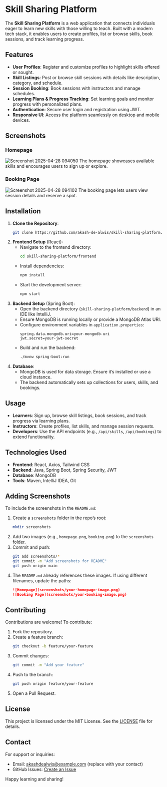 # Skill Sharing Platform

The **Skill Sharing Platform** is a web application that connects individuals eager to learn new skills with those willing to teach. Built with a modern tech stack, it enables users to create profiles, list or browse skills, book sessions, and track learning progress.

## Features
- **User Profiles**: Register and customize profiles to highlight skills offered or sought.
- **Skill Listings**: Post or browse skill sessions with details like description, category, and schedule.
- **Session Booking**: Book sessions with instructors and manage schedules.
- **Learning Plans & Progress Tracking**: Set learning goals and monitor progress with personalized plans.
- **Authentication**: Secure user login and registration using JWT.
- **Responsive UI**: Access the platform seamlessly on desktop and mobile devices.

## Screenshots
### Homepage
![Screenshot 2025-04-28 094050](https://github.com/user-attachments/assets/c27edb3a-a399-4d17-a74c-fe3e787ee67d)
The homepage showcases available skills and encourages users to sign up or explore.


### Booking Page
![Screenshot 2025-04-28 094102](https://github.com/user-attachments/assets/caf25401-04f4-45b4-aa21-e88bade9b260)
The booking page lets users view session details and reserve a spot.

## Installation
1. **Clone the Repository**:
   ```bash
   git clone https://github.com/akash-de-alwis/skill-sharing-platform.git
   ```
2. **Frontend Setup** (React):
   - Navigate to the frontend directory:
     ```bash
     cd skill-sharing-platform/frontend
     ```
   - Install dependencies:
     ```bash
     npm install
     ```
   - Start the development server:
     ```bash
     npm start
     ```
3. **Backend Setup** (Spring Boot):
   - Open the backend directory (`skill-sharing-platform/backend`) in an IDE like IntelliJ.
   - Ensure MongoDB is running locally or provide a MongoDB Atlas URI.
   - Configure environment variables in `application.properties`:
     ```properties
     spring.data.mongodb.uri=your-mongodb-uri
     jwt.secret=your-jwt-secret
     ```
   - Build and run the backend:
     ```bash
     ./mvnw spring-boot:run
     ```
4. **Database**:
   - MongoDB is used for data storage. Ensure it’s installed or use a cloud instance.
   - The backend automatically sets up collections for users, skills, and bookings.

## Usage
- **Learners**: Sign up, browse skill listings, book sessions, and track progress via learning plans.
- **Instructors**: Create profiles, list skills, and manage session requests.
- **Developers**: Use the API endpoints (e.g., `/api/skills`, `/api/bookings`) to extend functionality.

## Technologies Used
- **Frontend**: React, Axios, Tailwind CSS
- **Backend**: Java, Spring Boot, Spring Security, JWT
- **Database**: MongoDB
- **Tools**: Maven, IntelliJ IDEA, Git

## Adding Screenshots
To include the screenshots in the `README.md`:
1. Create a `screenshots` folder in the repo’s root:
   ```bash
   mkdir screenshots
   ```
2. Add two images (e.g., `homepage.png`, `booking.png`) to the `screenshots` folder.
3. Commit and push:
   ```bash
   git add screenshots/*
   git commit -m "Add screenshots for README"
   git push origin main
   ```
4. The `README.md` already references these images. If using different filenames, update the paths:
   ```markdown
   ![Homepage](screenshots/your-homepage-image.png)
   ![Booking Page](screenshots/your-booking-image.png)
   ```

## Contributing
Contributions are welcome! To contribute:
1. Fork the repository.
2. Create a feature branch:
   ```bash
   git checkout -b feature/your-feature
   ```
3. Commit changes:
   ```bash
   git commit -m "Add your feature"
   ```
4. Push to the branch:
   ```bash
   git push origin feature/your-feature
   ```
5. Open a Pull Request.

## License
This project is licensed under the MIT License. See the [LICENSE](LICENSE) file for details.

## Contact
For support or inquiries:
- Email: akashdealwis@example.com (replace with your contact)
- GitHub Issues: [Create an Issue](https://github.com/akash-de-alwis/skill-sharing-platform/issues)

Happy learning and sharing!
